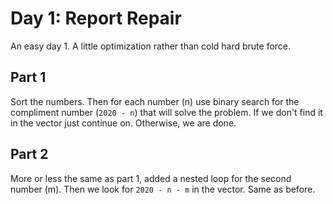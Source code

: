 # Day 1: Report Repair

An easy day 1. A little optimization rather than cold hard brute force.

## Part 1

Sort the numbers. Then for each number (n) use binary search for the compliment
number (`2020 - n`) that will solve the problem. If we don't find it in the vector
just continue on. Otherwise, we are done.

## Part 2

More or less the same as part 1, added a nested loop for the second number (m).
Then we look for `2020 - n - m` in the vector. Same as before.
